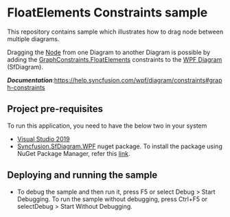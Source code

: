 # FloatElements Constraints sample
This repository contains sample which illustrates how to drag node between multiple diagrams.

Dragging the [Node](https://help.syncfusion.com/cr/wpf/Syncfusion.SfDiagram.WPF~Syncfusion.UI.Xaml.Diagram.NodeViewModel.html) from one Diagram to another Diagram is possible by adding the [GraphConstraints.FloatElements](https://help.syncfusion.com/cr/wpf/Syncfusion.SfDiagram.WPF~Syncfusion.UI.Xaml.Diagram.GraphConstraints.html) constraints to the [WPF Diagram](https://www.syncfusion.com/wpf-controls/diagram) (SfDiagram). 

__*Documentation*__:https://help.syncfusion.com/wpf/diagram/constraints#graph-constraints

## Project pre-requisites
To run this application, you need to have the below two in your system

* [Visual Studio 2019](https://www.visualstudio.com/wpf-vs)
* [Syncfusion.SfDiagram.WPF](https://www.nuget.org/packages/Syncfusion.SfDiagram.WPF/) nuget package. To install the package using NuGet Package Manager, refer this [link](https://docs.microsoft.com/en-us/nuget/quickstart/install-and-use-a-package-in-visual-studio#nuget-package-manager).

## Deploying and running the sample
* To debug the sample and then run it, press F5 or select Debug > Start Debugging. To run the sample without debugging, press Ctrl+F5 or selectDebug > Start Without Debugging.
